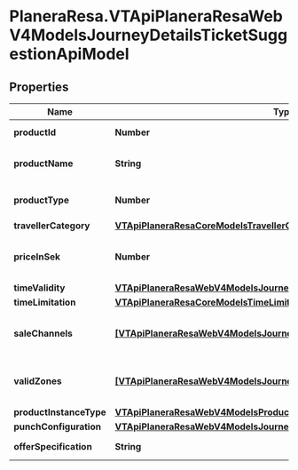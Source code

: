 # PlaneraResa.VTApiPlaneraResaWebV4ModelsJourneyDetailsTicketSuggestionApiModel

## Properties

Name | Type | Description | Notes
------------ | ------------- | ------------- | -------------
**productId** | **Number** | The product id. | [optional] 
**productName** | **String** | The product name. | [optional] 
**productType** | **Number** | The product type. | [optional] 
**travellerCategory** | [**VTApiPlaneraResaCoreModelsTravellerCategory**](VTApiPlaneraResaCoreModelsTravellerCategory.md) |  | [optional] 
**priceInSek** | **Number** | The product price in SEK. | [optional] 
**timeValidity** | [**VTApiPlaneraResaWebV4ModelsJourneyDetailsTimeValidityApiModel**](VTApiPlaneraResaWebV4ModelsJourneyDetailsTimeValidityApiModel.md) |  | [optional] 
**timeLimitation** | [**VTApiPlaneraResaCoreModelsTimeLimitation**](VTApiPlaneraResaCoreModelsTimeLimitation.md) |  | [optional] 
**saleChannels** | [**[VTApiPlaneraResaWebV4ModelsJourneyDetailsChannelApiModel]**](VTApiPlaneraResaWebV4ModelsJourneyDetailsChannelApiModel.md) | A list of the channels that sell the product. | [optional] 
**validZones** | [**[VTApiPlaneraResaWebV4ModelsJourneyDetailsZoneApiModel]**](VTApiPlaneraResaWebV4ModelsJourneyDetailsZoneApiModel.md) | A list of the valid zones for the ticket. | [optional] 
**productInstanceType** | [**VTApiPlaneraResaWebV4ModelsProductInstanceTypeApiModel**](VTApiPlaneraResaWebV4ModelsProductInstanceTypeApiModel.md) |  | [optional] 
**punchConfiguration** | [**VTApiPlaneraResaWebV4ModelsJourneyDetailsPunchConfigurationApiModel**](VTApiPlaneraResaWebV4ModelsJourneyDetailsPunchConfigurationApiModel.md) |  | [optional] 
**offerSpecification** | **String** | Used to get ticket offer. | [optional] 


